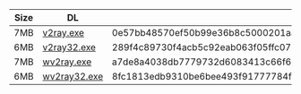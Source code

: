 |    Size   |     DL  | sha512sum |
|  ---  |  ---  |  ---  |
| 7MB | [v2ray.exe](https://cdn.jsdelivr.net/gh/googleians/v2ray-core@main/v2ray.exe) | 0e57bb48570ef50b99e36b8c5000201aa12773516a6dd3cff09cf6d1ef72e80a178572046be384a6789507390da5509185164c9b0cbd20501df420286ef2b94a |
| 6MB | [v2ray32.exe](https://cdn.jsdelivr.net/gh/googleians/v2ray-core@main/v2ray32.exe) | 289f4c89730f4acb5c92eab063f05ffc074b612c30f4bb7bce62c8d5081c4e95e6ab5fd53727f60fef93c9f1e93130423dcff48c918869cfb73d16a01966e867 |
| 7MB | [wv2ray.exe](https://cdn.jsdelivr.net/gh/googleians/v2ray-core@main/wv2ray.exe) | a7de8a4038db7779732d6083413c66f67c3ff67a7f45884a29b2efdb8e1209135aa736d3ea449b3bf9243799eb56823e0257d774fff68c4a7c60dab24fd28383 |
| 6MB | [wv2ray32.exe](https://cdn.jsdelivr.net/gh/googleians/v2ray-core@main/wv2ray32.exe) | 8fc1813edb9310be6bee493f91777784f7711dad52d43f462d083e0496fa39fab6b67d1168ffdfaab8fd86b5435cd1ab0d7bfb1d3b9fad0cb3357d8e5e5acd09 |
